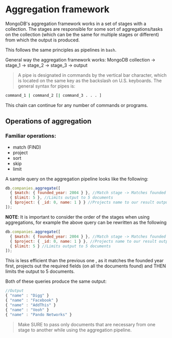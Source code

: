 # Aggregation framework

MongoDB's aggregation framework works in a set of stages with a collection. The stages are responsible for some sort of aggregations/tasks on the collection (which can be the same for multiple stages or different) from which the output is produced.

This follows the same principles as pipelines in `bash`.

General way the aggregation framework works:
MongoDB collection -> stage_1 -> stage_2 -> stage_3 -> output

> A pipe is designated in commands by the vertical bar character, which is located on the same key as the backslash on U.S. keyboards. The general syntax for pipes is:

```bash
command_1 | command_2 [| command_3 . . . ]
```

This chain can continue for any number of commands or programs.

## Operations of aggregation

### Familiar operations:

* match (FIND)
* project
* sort
* skip
* limit

A sample query on the aggregation pipeline looks like the following:

```js
db.companies.aggregate([
  { $match: { founded_year: 2004 } }, //Match stage -> Matches founded year
  { $limit: 5 }, //Limits output to 5 documents
  { $project: { _id: 0, name: 1 } } //Projects name to our result output
]);
```

**NOTE**: It is important to consider the order of the stages when using aggregations, for example the above query can be rewritten as the following

```js
db.companies.aggregate([
  { $match: { founded_year: 2004 } }, //Match stage -> Matches founded year
  { $project: { _id: 0, name: 1 } }, //Projects name to our result output
  { $limit: 5 } //Limits output to 5 documents
]);
```

This is less efficient than the previous one , as it matches the founded year first, projects out the required fields (on all the documents found) and THEN limits the output to 5 documents.

Both of these queries produce the same output:

```js
//Output
{ "name" : "Digg" }
{ "name" : "Facebook" }
{ "name" : "AddThis" }
{ "name" : "Veoh" }
{ "name" : "Pando Networks" }
```

> Make SURE to pass only documents that are necessary from one stage to another while using the aggregation pipeline.
